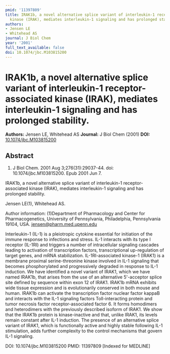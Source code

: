 ```yaml
---
pmid: '11397809'
title: IRAK1b, a novel alternative splice variant of interleukin-1 receptor-associated
  kinase (IRAK), mediates interleukin-1 signaling and has prolonged stability.
authors:
- Jensen LE
- Whitehead AS
journal: J Biol Chem
year: '2001'
full_text_available: false
doi: 10.1074/jbc.M103815200
---
```


# IRAK1b, a novel alternative splice variant of interleukin-1 receptor-associated kinase (IRAK), mediates interleukin-1 signaling and has prolonged stability.
**Authors:** Jensen LE, Whitehead AS
**Journal:** J Biol Chem (2001)
**DOI:** [10.1074/jbc.M103815200](https://doi.org/10.1074/jbc.M103815200)

## Abstract

1. J Biol Chem. 2001 Aug 3;276(31):29037-44. doi: 10.1074/jbc.M103815200. Epub
2001  Jun 7.

IRAK1b, a novel alternative splice variant of interleukin-1 receptor-associated 
kinase (IRAK), mediates interleukin-1 signaling and has prolonged stability.

Jensen LE(1), Whitehead AS.

Author information:
(1)Department of Pharmacology and Center for Pharmacogenetics, University of 
Pennsylvania, Philadelphia, Pennsylvania 19104, USA. jensen@pharm.med.upenn.edu

Interleukin-1 (IL-1) is a pleiotropic cytokine essential for initiation of the 
immune response to infections and stress. IL-1 interacts with its type I 
receptor (IL-1RI) and triggers a number of intracellular signaling cascades 
leading to activation of transcription factors, transcriptional up-regulation of 
target genes, and mRNA stabilization. IL-1RI-associated kinase-1 (IRAK1) is a 
membrane proximal serine-threonine kinase involved in IL-1 signaling that 
becomes phosphorylated and progressively degraded in response to IL-1 induction. 
We have identified a novel variant of IRAK1, which we have named IRAK1b, that 
arises from the use of an alternative 5'-acceptor splice site defined by 
sequence within exon 12 of IRAK1. IRAK1b mRNA exhibits wide tissue expression 
and is evolutionarily conserved in both mouse and human. IRAK1b can activate the 
transcription factor nuclear factor kappaB and interacts with the IL-1 signaling 
factors Toll-interacting protein and tumor necrosis factor receptor-associated 
factor 6. It forms homodimers and heterodimers with the previously described 
isoform of IRAK1. We show that the IRAK1b protein is kinase-inactive and that, 
unlike IRAK1, its levels remain constant after IL-1 induction. The presence of 
an alternative splice variant of IRAK1, which is functionally active and highly 
stable following IL-1 stimulation, adds further complexity to the control 
mechanisms that govern IL-1 signaling.

DOI: 10.1074/jbc.M103815200
PMID: 11397809 [Indexed for MEDLINE]
